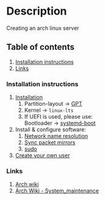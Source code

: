 # Description

Creating an arch linux server

## Table of contents

1. [Installation instructions](#installation-instructions)
2. [Links](#links)

### Installation instructions

1. [Installation](https://wiki.archlinux.org/index.php/Installation_guide)
   1. Partition-layout -> [GPT](https://wiki.archlinux.org/index.php/Partitioning#UEFI/GPT_layout_example)
   2. Kernel -> `linux-lts`
   3. If UEFI is used, please use:  
      Bootloader -> [systemd-boot](https://wiki.archlinux.org/index.php/Systemd-boot)
2. Install & configure software:
   1. [Network name resolution](https://wiki.archlinux.org/index.php/Systemd-resolved)
   2. [Sync packet mirrors](https://wiki.archlinux.org/index.php/Reflector)
   3. [sudo](https://wiki.archlinux.org/index.php/sudo)
3. [Create your own user](https://wiki.archlinux.org/index.php/Users_and_groups#User_management)

### Links

1. [Arch wiki](https://wiki.archlinux.org/)
2. [Arch Wiki - System_maintenance](https://wiki.archlinux.org/index.php/System_maintenance)
